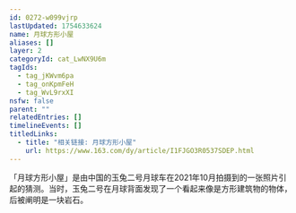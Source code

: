 ```yaml
---
id: 0272-w099vjrp
lastUpdated: 1754633624
name: 月球方形小屋
aliases: []
layer: 2
categoryId: cat_LwNX9U6m
tagIds:
  - tag_jKWvm6pa
  - tag_onKpmFeH
  - tag_WvL9rxXI
nsfw: false
parent: ""
relatedEntries: []
timelineEvents: []
titledLinks:
  - title: "相关链接: 月球方形小屋"
    url: https://www.163.com/dy/article/I1FJGO3R0537SDEP.html
---
```


「月球方形小屋」是由中国的玉兔二号月球车在2021年10月拍摄到的一张照片引起的猜测。当时，玉兔二号在月球背面发现了一个看起来像是方形建筑物的物体，后被阐明是一块岩石。